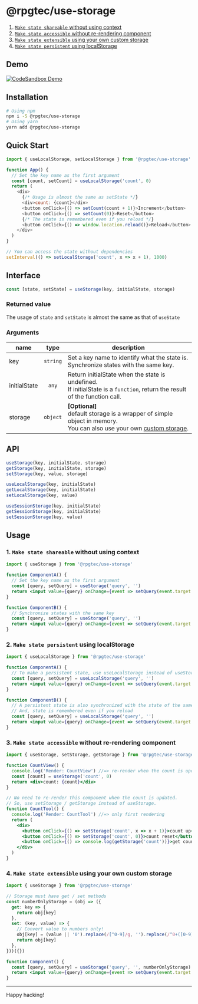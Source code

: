 # @rpgtec/use-storage
1. [`Make state shareable` without using context](#1-make-state-shareable-without-using-context)
2. [`Make state accessible` without re-rendering component](#2-make-state-accessible-without-re-rendering-component)
3. [`Make state extensible` using your own custom storage](#3-make-state-extensible-using-your-own-custom-storage)
4. [`Make state persistent` using localStorage](#4-make-state-persistent-using-localstorage)

## Demo

[![CodeSandbox Demo](https://codesandbox.io/static/img/play-codesandbox.svg)](https://codesandbox.io/s/github/rpgtec/use-storage/tree/main/examples/?file=/src/index.js)

## Installation

```sh
# Using npm
npm i -S @rpgtec/use-storage
# Using yarn
yarn add @rpgtec/use-storage
```

## Quick Start

``` js
import { useLocalStorage, setLocalStorage } from '@rpgtec/use-storage'

function App() {
  // Set the key name as the first argument
  const [count, setCount] = useLocalStorage('count', 0)
  return (
    <div>
      {/* Usage is almost the same as setState */}
      <div>count: {count}</div>
      <button onClick={() => setCount(count + 1)}>Increment</button>
      <button onClick={() => setCount(0)}>Reset</button>
      {/* The state is remembered even if you reload */}
      <button onClick={() => window.location.reload()}>Reload</button>
    </div>
  )
}

// You can access the state without dependencies
setInterval(() => setLocalStorage('count', x => x + 1), 1000)
```

## Interface

```js
const [state, setState] = useStorage(key, initialState, storage)
```

### Returned value

The usage of `state` and `setState` is almost the same as that of `useState`

### Arguments

| name         | type     | description |
| ------------ | :------: | ----------- |
| key          | `string` | Set a key name to identify what the state is.<br>Synchronize states with the same key. |
| initialState | `any`    | Return initialState when the state is undefined.<br>If initialState is a `function`, return the result of the function call. |
| storage      | `object` | **\[Optional\]**<br>default storage is a wrapper of simple object in memory.<br>You can also use your own [custom storage](#4-use-your-own-custom-storage-advanced-usage). |

## API

```js
useStorage(key, initialState, storage)
getStorage(key, initialState, storage)
setStorage(key, value, storage)
```
```js
useLocalStorage(key, initialState)
getLocalStorage(key, initialState)
setLocalStorage(key, value)
```
```js
useSessionStorage(key, initialState)
getSessionStorage(key, initialState)
setSessionStorage(key, value)
```

## Usage

### 1. `Make state shareable` without using context

```jsx
import { useStorage } from '@rpgtec/use-storage'

function ComponentA() {
  // Set the key name as the first argument
  const [query, setQuery] = useStorage('query', '')
  return <input value={query} onChange={event => setQuery(event.target.value)} />
}

function ComponentB() {
  // Synchronize states with the same key
  const [query, setQuery] = useStorage('query', '')
  return <input value={query} onChange={event => setQuery(event.target.value)} />
}
```

### 2. `Make state persistent` using localStorage

```jsx
import { useLocalStorage } from '@rpgtec/use-storage'

function ComponentA() {
  // To make a persistent state, use useLocalStorage instead of useStorage
  const [query, setQuery] = useLocalStorage('query', '')
  return <input value={query} onChange={event => setQuery(event.target.value)} />
}

function ComponentB() {
  // A persistent state is also synchronized with the state of the same key
  // And, state is remembered even if you reload
  const [query, setQuery] = useLocalStorage('query', '')
  return <input value={query} onChange={event => setQuery(event.target.value)} />
}
```

### 3. `Make state accessible` without re-rendering component

```jsx
import { useStorage, setStorage, getStorage } from '@rpgtec/use-storage'

function CountView() {
  console.log('Render: CountView') //=> re-render when the count is updated
  const [count] = useStorage('count', 0)
  return <div>count: {count}</div>
}

// No need to re-render this component when the count is updated.
// So, use setStorage / getStorage instead of useStorage.
function CountTool() {
  console.log('Render: CountTool') //=> only first rendering
  return (
    <div>
      <button onClick={() => setStorage('count', x => x + 1)}>count up</button>
      <button onClick={() => setStorage('count', 0)}>count reset</button>
      <button onClick={() => console.log(getStorage('count'))}>get count</button>
    </div>
  )
}
```

### 4. `Make state extensible` using your own custom storage

```jsx
import { useStorage } from '@rpgtec/use-storage'

// Storage must have get / set methods
const numberOnlyStorage = (obj => ({
  get: key => {
    return obj[key]
  },
  set: (key, value) => {
    // Convert value to numbers only!
    obj[key] = (value || '0').replace(/[^0-9]/g, '').replace(/^0+([0-9])/, '$1')
    return obj[key]
  },
}))({})

function Component() {
  const [query, setQuery] = useStorage('query', '', numberOnlyStorage)
  return <input value={query} onChange={event => setQuery(event.target.value)} />
}
```

---
Happy hacking!
